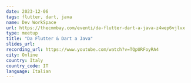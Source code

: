 ```yaml
---
date: 2023-12-06
tags: flutter, dart, java
name: Dev WorkSpace
url: https://thecmmbay.com/eventi/da-flutter-dart-a-java-z4wep6vjlvx
type: meetup
title: "Da Flutter & Dart a Java"
slides_url:
recording_url: https://www.youtube.com/watch?v=TQpURFoyRA4
city: Online
country: Italy
country_code: IT
language: Italian
---
```

